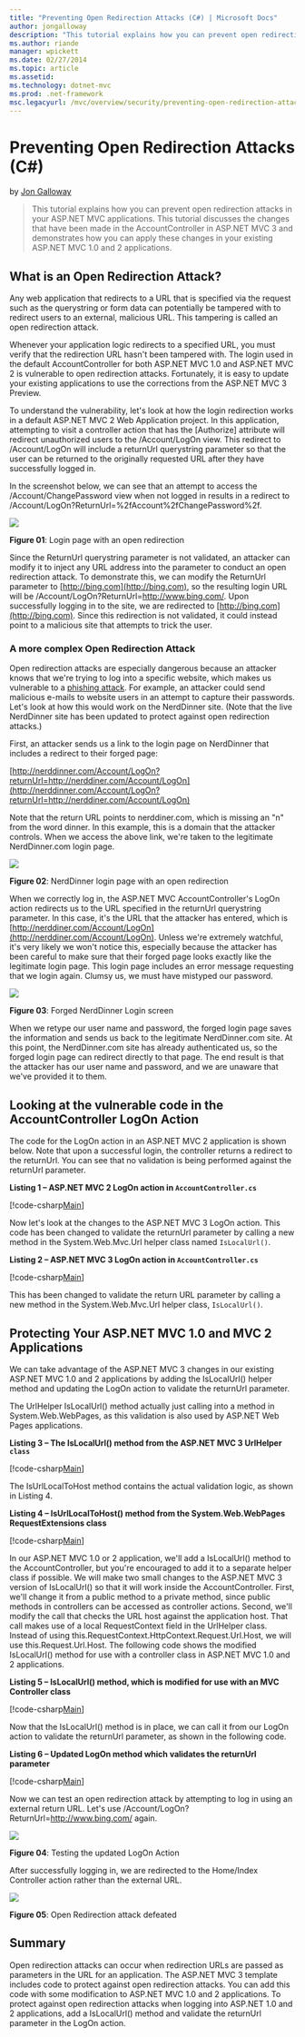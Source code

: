 ```yaml
---
title: "Preventing Open Redirection Attacks (C#) | Microsoft Docs"
author: jongalloway
description: "This tutorial explains how you can prevent open redirection attacks in your ASP.NET MVC applications. This tutorial discusses the changes that have been made..."
ms.author: riande
manager: wpickett
ms.date: 02/27/2014
ms.topic: article
ms.assetid: 
ms.technology: dotnet-mvc
ms.prod: .net-framework
msc.legacyurl: /mvc/overview/security/preventing-open-redirection-attacks
---
```

Preventing Open Redirection Attacks (C#)
====================
by [Jon Galloway](https://github.com/jongalloway)

> This tutorial explains how you can prevent open redirection attacks in your ASP.NET MVC applications. This tutorial discusses the changes that have been made in the AccountController in ASP.NET MVC 3 and demonstrates how you can apply these changes in your existing ASP.NET MVC 1.0 and 2 applications.


## What is an Open Redirection Attack?

Any web application that redirects to a URL that is specified via the request such as the querystring or form data can potentially be tampered with to redirect users to an external, malicious URL. This tampering is called an open redirection attack.

Whenever your application logic redirects to a specified URL, you must verify that the redirection URL hasn't been tampered with. The login used in the default AccountController for both ASP.NET MVC 1.0 and ASP.NET MVC 2 is vulnerable to open redirection attacks. Fortunately, it is easy to update your existing applications to use the corrections from the ASP.NET MVC 3 Preview.

To understand the vulnerability, let's look at how the login redirection works in a default ASP.NET MVC 2 Web Application project. In this application, attempting to visit a controller action that has the [Authorize] attribute will redirect unauthorized users to the /Account/LogOn view. This redirect to /Account/LogOn will include a returnUrl querystring parameter so that the user can be returned to the originally requested URL after they have successfully logged in.

In the screenshot below, we can see that an attempt to access the /Account/ChangePassword view when not logged in results in a redirect to /Account/LogOn?ReturnUrl=%2fAccount%2fChangePassword%2f.

[![](preventing-open-redirection-attacks/_static/image2.png)](preventing-open-redirection-attacks/_static/image1.png)

**Figure 01**: Login page with an open redirection

Since the ReturnUrl querystring parameter is not validated, an attacker can modify it to inject any URL address into the parameter to conduct an open redirection attack. To demonstrate this, we can modify the ReturnUrl parameter to [http://bing.com](http://bing.com), so the resulting login URL will be /Account/LogOn?ReturnUrl=http://www.bing.com/. Upon successfully logging in to the site, we are redirected to [http://bing.com](http://bing.com). Since this redirection is not validated, it could instead point to a malicious site that attempts to trick the user.

### A more complex Open Redirection Attack

Open redirection attacks are especially dangerous because an attacker knows that we're trying to log into a specific website, which makes us vulnerable to a [phishing attack](https://www.microsoft.com/protect/fraud/phishing/symptoms.aspx). For example, an attacker could send malicious e-mails to website users in an attempt to capture their passwords. Let's look at how this would work on the NerdDinner site. (Note that the live NerdDinner site has been updated to protect against open redirection attacks.)

First, an attacker sends us a link to the login page on NerdDinner that includes a redirect to their forged page:

[http://nerddinner.com/Account/LogOn?returnUrl=http://nerddiner.com/Account/LogOn](http://nerddinner.com/Account/LogOn?returnUrl=http://nerddiner.com/Account/LogOn)

Note that the return URL points to nerddiner.com, which is missing an "n" from the word dinner. In this example, this is a domain that the attacker controls. When we access the above link, we're taken to the legitimate NerdDinner.com login page.

[![](preventing-open-redirection-attacks/_static/image4.png)](preventing-open-redirection-attacks/_static/image3.png)

**Figure 02**: NerdDinner login page with an open redirection

When we correctly log in, the ASP.NET MVC AccountController's LogOn action redirects us to the URL specified in the returnUrl querystring parameter. In this case, it's the URL that the attacker has entered, which is [http://nerddiner.com/Account/LogOn](http://nerddiner.com/Account/LogOn). Unless we're extremely watchful, it's very likely we won't notice this, especially because the attacker has been careful to make sure that their forged page looks exactly like the legitimate login page. This login page includes an error message requesting that we login again. Clumsy us, we must have mistyped our password.

[![](preventing-open-redirection-attacks/_static/image6.png)](preventing-open-redirection-attacks/_static/image5.png)

**Figure 03**: Forged NerdDinner Login screen

When we retype our user name and password, the forged login page saves the information and sends us back to the legitimate NerdDinner.com site. At this point, the NerdDinner.com site has already authenticated us, so the forged login page can redirect directly to that page. The end result is that the attacker has our user name and password, and we are unaware that we've provided it to them.

## Looking at the vulnerable code in the AccountController LogOn Action

The code for the LogOn action in an ASP.NET MVC 2 application is shown below. Note that upon a successful login, the controller returns a redirect to the returnUrl. You can see that no validation is being performed against the returnUrl parameter.

**Listing 1 – ASP.NET MVC 2 LogOn action in `AccountController.cs`**

[!code-csharp[Main](preventing-open-redirection-attacks/samples/sample1.cs)]

Now let's look at the changes to the ASP.NET MVC 3 LogOn action. This code has been changed to validate the returnUrl parameter by calling a new method in the System.Web.Mvc.Url helper class named `IsLocalUrl()`.

**Listing 2 – ASP.NET MVC 3 LogOn action in `AccountController.cs`**

[!code-csharp[Main](preventing-open-redirection-attacks/samples/sample2.cs)]

This has been changed to validate the return URL parameter by calling a new method in the System.Web.Mvc.Url helper class, `IsLocalUrl()`.

## Protecting Your ASP.NET MVC 1.0 and MVC 2 Applications

We can take advantage of the ASP.NET MVC 3 changes in our existing ASP.NET MVC 1.0 and 2 applications by adding the IsLocalUrl() helper method and updating the LogOn action to validate the returnUrl parameter.

The UrlHelper IsLocalUrl() method actually just calling into a method in System.Web.WebPages, as this validation is also used by ASP.NET Web Pages applications.

**Listing 3 – The IsLocalUrl() method from the ASP.NET MVC 3 UrlHelper `class`**

[!code-csharp[Main](preventing-open-redirection-attacks/samples/sample3.cs)]

The IsUrlLocalToHost method contains the actual validation logic, as shown in Listing 4.

**Listing 4 – IsUrlLocalToHost() method from the System.Web.WebPages RequestExtensions class**

[!code-csharp[Main](preventing-open-redirection-attacks/samples/sample4.cs)]

In our ASP.NET MVC 1.0 or 2 application, we'll add a IsLocalUrl() method to the AccountController, but you're encouraged to add it to a separate helper class if possible. We will make two small changes to the ASP.NET MVC 3 version of IsLocalUrl() so that it will work inside the AccountController. First, we'll change it from a public method to a private method, since public methods in controllers can be accessed as controller actions. Second, we'll modify the call that checks the URL host against the application host. That call makes use of a local RequestContext field in the UrlHelper class. Instead of using this.RequestContext.HttpContext.Request.Url.Host, we will use this.Request.Url.Host. The following code shows the modified IsLocalUrl() method for use with a controller class in ASP.NET MVC 1.0 and 2 applications.

**Listing 5 – IsLocalUrl() method, which is modified for use with an MVC Controller class**

[!code-csharp[Main](preventing-open-redirection-attacks/samples/sample5.cs)]

Now that the IsLocalUrl() method is in place, we can call it from our LogOn action to validate the returnUrl parameter, as shown in the following code.

**Listing 6 – Updated LogOn method which validates the returnUrl parameter**

[!code-csharp[Main](preventing-open-redirection-attacks/samples/sample6.cs)]

Now we can test an open redirection attack by attempting to log in using an external return URL. Let's use /Account/LogOn?ReturnUrl=http://www.bing.com/ again.

[![](preventing-open-redirection-attacks/_static/image8.png)](preventing-open-redirection-attacks/_static/image7.png)

**Figure 04**: Testing the updated LogOn Action

After successfully logging in, we are redirected to the Home/Index Controller action rather than the external URL.

[![](preventing-open-redirection-attacks/_static/image10.png)](preventing-open-redirection-attacks/_static/image9.png)

**Figure 05**: Open Redirection attack defeated

## Summary

Open redirection attacks can occur when redirection URLs are passed as parameters in the URL for an application. The ASP.NET MVC 3 template includes code to protect against open redirection attacks. You can add this code with some modification to ASP.NET MVC 1.0 and 2 applications. To protect against open redirection attacks when logging into ASP.NET 1.0 and 2 applications, add a IsLocalUrl() method and validate the returnUrl parameter in the LogOn action.